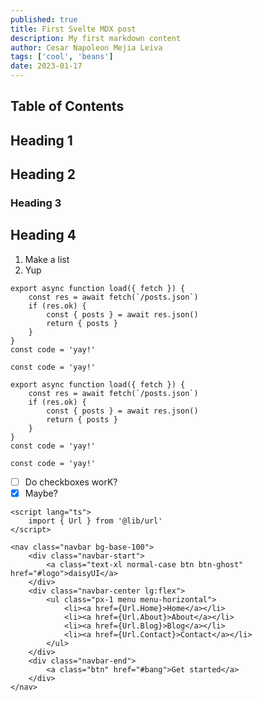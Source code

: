 ```yaml
---
published: true
title: First Svelte MDX post
description: My first markdown content
author: Cesar Napoleon Mejia Leiva
tags: ['cool', 'beans']
date: 2023-01-17
---
```


<script>
  import ReusableButton from '@components/ReusableButton.svelte'
  import ReusableImage from '@components/ReusableImage.svelte'
</script>

## Table of Contents

## Heading 1

## Heading 2

### Heading 3

<ReusableButton />

## Heading 4

1. Make a list
2. Yup

```js:JavaScript {5-7}
export async function load({ fetch }) {
	const res = await fetch(`/posts.json`)
	if (res.ok) {
		const { posts } = await res.json()
		return { posts }
	}
}
const code = 'yay!'

const code = 'yay!'
```

```js:Svelte {2,4,7}
export async function load({ fetch }) {
	const res = await fetch(`/posts.json`)
	if (res.ok) {
		const { posts } = await res.json()
		return { posts }
	}
}
const code = 'yay!'

const code = 'yay!'
```

<ReusableImage src="/images/revue-subscribers-list-search.png" alt="cool"/>

- [ ] Do checkboxes worK?
- [x] Maybe?

```svelte:Svelte
<script lang="ts">
	import { Url } from '@lib/url'
</script>

<nav class="navbar bg-base-100">
	<div class="navbar-start">
		<a class="text-xl normal-case btn btn-ghost" href="#logo">daisyUI</a>
	</div>
	<div class="navbar-center lg:flex">
		<ul class="px-1 menu menu-horizontal">
			<li><a href={Url.Home}>Home</a></li>
			<li><a href={Url.About}>About</a></li>
			<li><a href={Url.Blog}>Blog</a></li>
			<li><a href={Url.Contact}>Contact</a></li>
		</ul>
	</div>
	<div class="navbar-end">
		<a class="btn" href="#bang">Get started</a>
	</div>
</nav>
```
